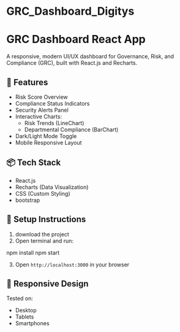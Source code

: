 # GRC_Dashboard_Digitys

# GRC Dashboard React App

A responsive, modern UI/UX dashboard for Governance, Risk, and Compliance (GRC), built with React.js and Recharts.

## 🚀 Features

- Risk Score Overview
- Compliance Status Indicators
- Security Alerts Panel
- Interactive Charts:
  - Risk Trends (LineChart)
  - Departmental Compliance (BarChart)
- Dark/Light Mode Toggle
- Mobile Responsive Layout

## 📦 Tech Stack

- React.js
- Recharts (Data Visualization)
- CSS (Custom Styling)
- bootstrap

## 🔧 Setup Instructions

1.  download the project
2. Open terminal and run:

npm install
npm start


3. Open `http://localhost:3000` in your browser

## 📱 Responsive Design

Tested on:
- Desktop
- Tablets
- Smartphones
